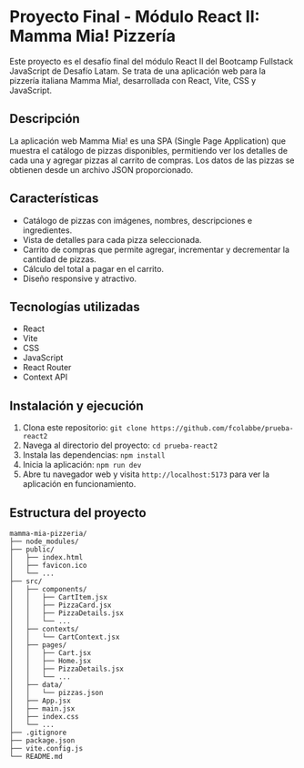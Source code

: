 # Proyecto Final - Módulo React II: Mamma Mia! Pizzería

Este proyecto es el desafío final del módulo React II del Bootcamp Fullstack JavaScript de Desafío Latam. Se trata de una aplicación web para la pizzería italiana Mamma Mia!, desarrollada con React, Vite, CSS y JavaScript.

## Descripción

La aplicación web Mamma Mia! es una SPA (Single Page Application) que muestra el catálogo de pizzas disponibles, permitiendo ver los detalles de cada una y agregar pizzas al carrito de compras. Los datos de las pizzas se obtienen desde un archivo JSON proporcionado.

## Características

- Catálogo de pizzas con imágenes, nombres, descripciones e ingredientes.
- Vista de detalles para cada pizza seleccionada.
- Carrito de compras que permite agregar, incrementar y decrementar la cantidad de pizzas.
- Cálculo del total a pagar en el carrito.
- Diseño responsive y atractivo.

## Tecnologías utilizadas

- React
- Vite
- CSS
- JavaScript
- React Router
- Context API

## Instalación y ejecución

1. Clona este repositorio: `git clone https://github.com/fcolabbe/prueba-react2`
2. Navega al directorio del proyecto: `cd prueba-react2`
3. Instala las dependencias: `npm install`
4. Inicia la aplicación: `npm run dev`
5. Abre tu navegador web y visita `http://localhost:5173` para ver la aplicación en funcionamiento.

## Estructura del proyecto

```
mamma-mia-pizzeria/
├── node_modules/
├── public/
│   ├── index.html
│   ├── favicon.ico
│   └── ...
├── src/
│   ├── components/
│   │   ├── CartItem.jsx
│   │   ├── PizzaCard.jsx
│   │   ├── PizzaDetails.jsx
│   │   └── ...
│   ├── contexts/
│   │   └── CartContext.jsx
│   ├── pages/
│   │   ├── Cart.jsx
│   │   ├── Home.jsx
│   │   ├── PizzaDetails.jsx
│   │   └── ...
│   ├── data/
│   │   └── pizzas.json
│   ├── App.jsx
│   ├── main.jsx
│   ├── index.css
│   └── ...
├── .gitignore
├── package.json
├── vite.config.js
└── README.md
```